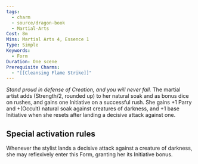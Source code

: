 ```yaml
---
tags:
  - charm
  - source/dragon-book
  - Martial-Arts
Cost: 8m
Mins: Martial Arts 4, Essence 1
Type: Simple
Keywords:
  - Form
Duration: One scene
Prerequisite Charms:
  - "[[Cleansing Flame Strike]]"
---
```

*Stand proud in defense of Creation, and you will never fall.*
The martial artist adds (Strength/2, rounded up) to her natural soak and as bonus dice on rushes, and gains one Initiative on a successful rush. She gains +1 Parry and +(Occult) natural soak against creatures of darkness, and +1 base Initiative when she resets after landing a decisive attack against one. 
## Special activation rules
Whenever the stylist lands a decisive attack against a creature of darkness, she may reflexively enter this Form, granting her its Initiative bonus.